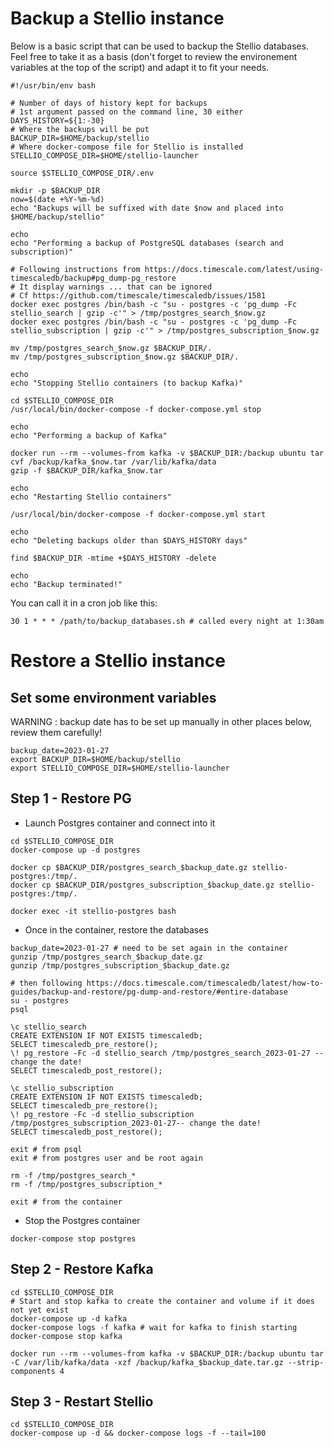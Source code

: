 # Backup a Stellio instance

Below is a basic script that can be used to backup the Stellio databases. Feel free to take it as a basis (don't forget to review the environement variables at the top of the script) and adapt it to fit your needs.

```shell
#!/usr/bin/env bash

# Number of days of history kept for backups
# 1st argument passed on the command line, 30 either
DAYS_HISTORY=${1:-30}
# Where the backups will be put
BACKUP_DIR=$HOME/backup/stellio
# Where docker-compose file for Stellio is installed
STELLIO_COMPOSE_DIR=$HOME/stellio-launcher

source $STELLIO_COMPOSE_DIR/.env

mkdir -p $BACKUP_DIR
now=$(date +%Y-%m-%d)
echo "Backups will be suffixed with date $now and placed into $HOME/backup/stellio"

echo
echo "Performing a backup of PostgreSQL databases (search and subscription)"

# Following instructions from https://docs.timescale.com/latest/using-timescaledb/backup#pg_dump-pg_restore
# It display warnings ... that can be ignored
# Cf https://github.com/timescale/timescaledb/issues/1581
docker exec postgres /bin/bash -c "su - postgres -c 'pg_dump -Fc stellio_search | gzip -c'" > /tmp/postgres_search_$now.gz
docker exec postgres /bin/bash -c "su - postgres -c 'pg_dump -Fc stellio_subscription | gzip -c'" > /tmp/postgres_subscription_$now.gz

mv /tmp/postgres_search_$now.gz $BACKUP_DIR/.
mv /tmp/postgres_subscription_$now.gz $BACKUP_DIR/.

echo
echo "Stopping Stellio containers (to backup Kafka)"

cd $STELLIO_COMPOSE_DIR
/usr/local/bin/docker-compose -f docker-compose.yml stop

echo
echo "Performing a backup of Kafka"

docker run --rm --volumes-from kafka -v $BACKUP_DIR:/backup ubuntu tar cvf /backup/kafka_$now.tar /var/lib/kafka/data
gzip -f $BACKUP_DIR/kafka_$now.tar

echo
echo "Restarting Stellio containers"

/usr/local/bin/docker-compose -f docker-compose.yml start

echo
echo "Deleting backups older than $DAYS_HISTORY days"

find $BACKUP_DIR -mtime +$DAYS_HISTORY -delete

echo
echo "Backup terminated!"
```

You can call it in a cron job like this:

```shell
30 1 * * * /path/to/backup_databases.sh # called every night at 1:30am
```

# Restore a Stellio instance

## Set some environment variables

WARNING : backup date has to be set up manually in other places below, review them carefully!

```shell
backup_date=2023-01-27
export BACKUP_DIR=$HOME/backup/stellio
export STELLIO_COMPOSE_DIR=$HOME/stellio-launcher
```

## Step 1 - Restore PG

* Launch Postgres container and connect into it

```shell
cd $STELLIO_COMPOSE_DIR
docker-compose up -d postgres

docker cp $BACKUP_DIR/postgres_search_$backup_date.gz stellio-postgres:/tmp/.
docker cp $BACKUP_DIR/postgres_subscription_$backup_date.gz stellio-postgres:/tmp/.

docker exec -it stellio-postgres bash
```

* Once in the container, restore the databases

```shell
backup_date=2023-01-27 # need to be set again in the container
gunzip /tmp/postgres_search_$backup_date.gz
gunzip /tmp/postgres_subscription_$backup_date.gz

# then following https://docs.timescale.com/timescaledb/latest/how-to-guides/backup-and-restore/pg-dump-and-restore/#entire-database
su - postgres
psql

\c stellio_search
CREATE EXTENSION IF NOT EXISTS timescaledb;
SELECT timescaledb_pre_restore();
\! pg_restore -Fc -d stellio_search /tmp/postgres_search_2023-01-27 -- change the date!
SELECT timescaledb_post_restore();

\c stellio_subscription
CREATE EXTENSION IF NOT EXISTS timescaledb;
SELECT timescaledb_pre_restore();
\! pg_restore -Fc -d stellio_subscription /tmp/postgres_subscription_2023-01-27-- change the date!
SELECT timescaledb_post_restore();

exit # from psql
exit # from postgres user and be root again

rm -f /tmp/postgres_search_*
rm -f /tmp/postgres_subscription_*

exit # from the container
```

* Stop the Postgres container

```shell
docker-compose stop postgres
```

## Step 2 - Restore Kafka

```shell
cd $STELLIO_COMPOSE_DIR
# Start and stop kafka to create the container and volume if it does not yet exist
docker-compose up -d kafka
docker-compose logs -f kafka # wait for kafka to finish starting
docker-compose stop kafka

docker run --rm --volumes-from kafka -v $BACKUP_DIR:/backup ubuntu tar -C /var/lib/kafka/data -xzf /backup/kafka_$backup_date.tar.gz --strip-components 4
```

## Step 3 - Restart Stellio

```shell
cd $STELLIO_COMPOSE_DIR
docker-compose up -d && docker-compose logs -f --tail=100
```
